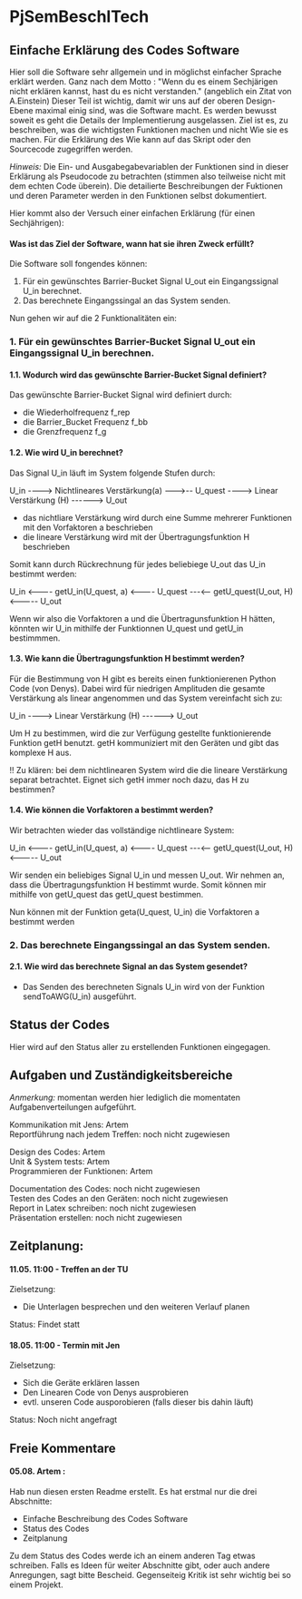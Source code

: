 # PjSemBeschlTech


## Einfache Erklärung des Codes Software

Hier soll die Software sehr allgemein und in möglichst einfacher Sprache erklärt werden. Ganz nach dem Motto :
"Wenn du es einem Sechjärigen nicht erklären kannst, hast du es nicht verstanden." (angeblich ein Zitat von A.Einstein)
Dieser Teil ist wichtig, damit wir uns auf der oberen Design-Ebene maximal einig sind, was die Software macht.
Es werden bewusst soweit es geht die Details der Implementierung ausgelassen. 
Ziel ist es, zu beschreiben, was die wichtigsten Funktionen machen und nicht Wie sie es machen. 
Für die Erklärung des Wie kann auf das Skript oder den Sourcecode zugegriffen werden. 

*Hinweis:* Die Ein- und Ausgabegabevariablen der Funktionen sind in dieser Erklärung als Pseudocode zu betrachten 
(stimmen also teilweise nicht mit dem echten Code überein). Die detailierte Beschreibungen der Fuktionen und deren Parameter 
werden in den Funktionen selbst dokumentiert.

Hier kommt also der Versuch einer einfachen Erklärung (für einen Sechjährigen):



#### Was ist das Ziel der Software, wann hat sie ihren Zweck erfüllt?
 
Die Software soll fongendes können:

  1. Für ein gewünschtes Barrier-Bucket Signal U_out ein Eingangssignal U_in berechnet.
  2. Das berechnete Eingangssingal an das System senden. 
  
Nun gehen wir auf die 2 Funktionalitäten ein:


### 1. Für ein gewünschtes Barrier-Bucket Signal U_out ein Eingangssignal U_in berechnen.

#### 1.1. Wodurch wird das gewünschte Barrier-Bucket Signal definiert?
 
Das gewünschte Barrier-Bucket Signal wird definiert durch: 

  - die Wiederholfrequenz f_rep
  - die Barrier_Bucket Frequenz f_bb
  - die Grenzfrequenz f_g   

    
#### 1.2. Wie wird U_in berechnet?

Das Signal U_in läuft im System folgende Stufen durch:
                                           
  U_in ----> Nichtlineares Verstärkung(a) --->-- U_quest ----> Linear Verstärkung (H) ------> U_out
  
  - das nichtliare Verstärkung wird durch eine Summe mehrerer Funktionen mit den Vorfaktoren a beschrieben
  - die lineare Verstärkung wird mit der Übertragungsfunktion H beschrieben    
   
Somit kann durch Rückrechnung für jedes beliebiege U_out das U_in bestimmt werden:

U_in <---- getU_in(U_quest, a) <---- U_quest ---<-- getU_quest(U_out, H) <----- U_out

Wenn wir also die Vorfaktoren a und die Übertragunsfunktion H hätten, 
könnten wir U_in mithilfe der Funktionnen U_quest und getU_in bestimmmen. 

#### 1.3. Wie kann die Übertragungsfunktion H bestimmt werden?
 
 Für die Bestimmung von H gibt es bereits einen funktionierenen Python Code (von Denys).
 Dabei wird für niedrigen Amplituden die gesamte Verstärkung als linear angenommen und das System vereinfacht sich zu:
 
   U_in ----> Linear Verstärkung (H) ------> U_out

Um H zu bestimmen, wird die zur Verfügung gestellte funktionierende Funktion getH benutzt. 
getH kommuniziert mit den Geräten und gibt das komplexe H aus. 

!! Zu klären: bei dem nichtlinearen System wird die die lineare Verstärkung separat betrachtet. Eignet sich getH immer noch dazu, das H zu bestimmen?

#### 1.4. Wie können die Vorfaktoren a bestimmt werden?
 
Wir betrachten wieder das vollständige nichtlineare System:

U_in <---- getU_in(U_quest, a) <---- U_quest ---<-- getU_quest(U_out, H) <----- U_out

Wir senden ein beliebiges Signal U_in und messen U_out. Wir nehmen an, dass die Übertragungsfunktion H bestimmt wurde. 
Somit können mir mithilfe von getU_quest das getU_quest bestimmen. 

Nun können mit der Funktion geta(U_quest, U_in) die Vorfaktoren a bestimmt werden


### 2. Das berechnete Eingangssingal an das System senden. 

#### 2.1. Wie wird das berechnete Signal an das System gesendet?
 - Das Senden des berechneten Signals U_in wird von der Funktion sendToAWG(U_in) ausgeführt.

## Status der Codes

Hier wird auf den Status aller zu erstellenden Funktionen eingegagen.

## Aufgaben und Zuständigkeitsbereiche

*Anmerkung:* momentan werden hier lediglich die momentaten Aufgabenverteilungen aufgeführt. 

Kommunikation mit Jens: Artem<br/>
Reportführung nach jedem Treffen: noch nicht zugewiesen<br/>

Design des Codes: Artem<br/>
Unit & System tests: Artem<br/>
Programmieren der Funktionen: Artem<br/>

Documentation des Codes: noch nicht zugewiesen<br/>
Testen des Codes an den Geräten: noch nicht zugewiesen<br/>
Report in Latex schreiben: noch nicht zugewiesen<br/>
Präsentation erstellen: noch nicht zugewiesen<br/>

## Zeitplanung:

#### 11.05. 11:00 - Treffen an der TU

Zielsetzung: 
 - Die Unterlagen besprechen und den weiteren Verlauf planen

Status: Findet statt

#### 18.05. 11:00 - Termin mit Jen

Zielsetzung: 
  - Sich die Geräte erklären lassen  
  - Den Linearen Code von Denys ausprobieren
  - evtl. unseren Code ausporobieren (falls dieser bis dahin läuft)
  
Status: Noch nicht angefragt

## Freie Kommentare

#### 05.08. Artem : 

Hab nun diesen ersten Readme erstellt. Es hat erstmal nur die drei Abschnitte: 
  - Einfache Beschreibung des Codes Software
  - Status des Codes
  - Zeitplanung
  
  Zu dem Status des Codes werde ich an einem anderen Tag etwas schreiben. 
  Falls es Ideen für weiter Abschnitte gibt, oder auch andere Anregungen, sagt bitte Bescheid. 
  Gegenseiteig Kritik ist sehr wichtig bei so einem Projekt. 

